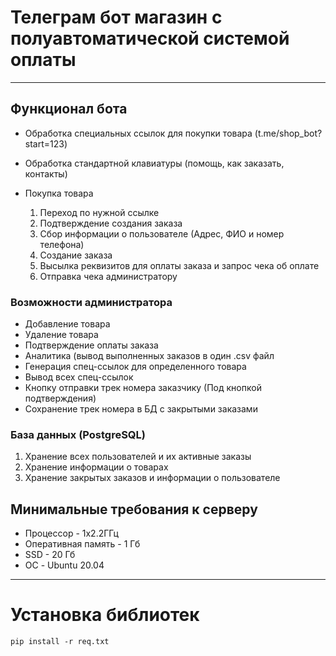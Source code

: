 # Телеграм бот магазин с полуавтоматической системой оплаты

___

## Функционал бота

* Обработка специальных ссылок для покупки товара (t.me/shop_bot?start=123)

* Обработка стандартной клавиатуры  (помощь, как заказать, контакты)

* Покупка товара

  1. Переход по нужной ссылке
  2. Подтверждение создания заказа
  3. Сбор информации о пользователе (Адрес, ФИО и номер телефона)
  4. Создание заказа
  5. Высылка реквизитов для оплаты заказа и запрос чека об оплате
  6. Отправка чека администратору

### Возможности администратора

* Добавление товара
* Удаление товара
* Подтверждение оплаты заказа
* Аналитика (вывод выполненных заказов в один .csv файл
* Генерация спец-ссылок для определенного товара
* Вывод всех спец-ссылок
* Кнопку отправки трек номера заказчику (Под кнопкой подтверждения)
* Сохранение трек номера в БД с закрытыми заказами

### База данных (PostgreSQL)

1. Хранение всех пользователей и их активные заказы
2. Хранение информации о товарах
3. Хранение закрытых заказов и информации о пользователе

## Минимальные требования к серверу

- Процессор - 1x2.2ГГц
- Оперативная память - 1 Гб
- SSD - 20 Гб
- ОС - Ubuntu 20.04

___

# Установка библиотек
`pip install -r req.txt`

